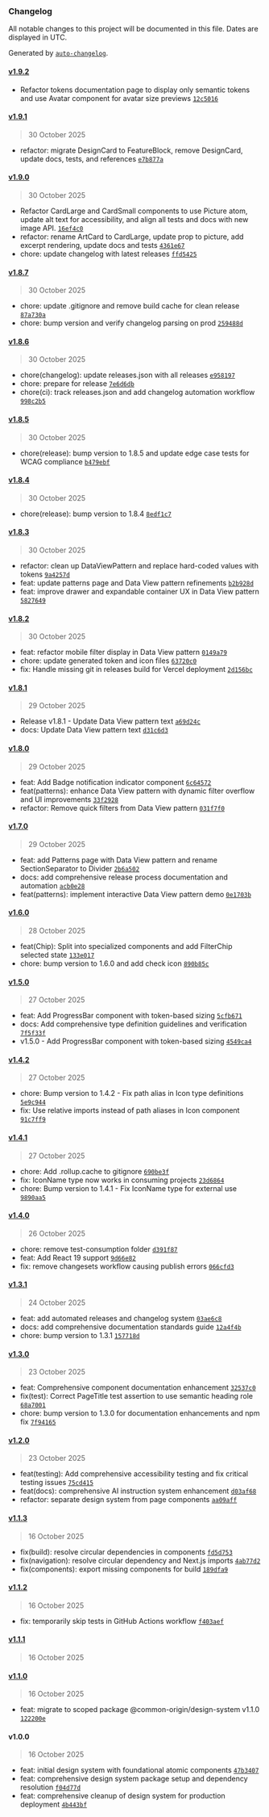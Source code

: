 ### Changelog

All notable changes to this project will be documented in this file. Dates are displayed in UTC.

Generated by [`auto-changelog`](https://github.com/CookPete/auto-changelog).

#### [v1.9.2](https://github.com/common-origin/common-origin-design-system/compare/v1.9.1...v1.9.2)

- Refactor tokens documentation page to display only semantic tokens and use Avatar component for avatar size previews [`12c5016`](https://github.com/common-origin/common-origin-design-system/commit/12c50162d4fcaa24554019d958a796e245f21da8)

#### [v1.9.1](https://github.com/common-origin/common-origin-design-system/compare/v1.9.0...v1.9.1)

> 30 October 2025

- refactor: migrate DesignCard to FeatureBlock, remove DesignCard, update docs, tests, and references [`e7b877a`](https://github.com/common-origin/common-origin-design-system/commit/e7b877a7348857d12b250951d3d7855bb426c0cf)

#### [v1.9.0](https://github.com/common-origin/common-origin-design-system/compare/v1.8.7...v1.9.0)

> 30 October 2025

- Refactor CardLarge and CardSmall components to use Picture atom, update alt text for accessibility, and align all tests and docs with new image API. [`16ef4c0`](https://github.com/common-origin/common-origin-design-system/commit/16ef4c06210cf7e7dade4a3cf7f492a0544e2548)
- refactor: rename ArtCard to CardLarge, update prop to picture, add excerpt rendering, update docs and tests [`4361e67`](https://github.com/common-origin/common-origin-design-system/commit/4361e6795984a37c2b0f457d2414d26fbd84f3e5)
- chore: update changelog with latest releases [`ffd5425`](https://github.com/common-origin/common-origin-design-system/commit/ffd54253e5e0cb78c1ea8456177fca691f044470)

#### [v1.8.7](https://github.com/common-origin/common-origin-design-system/compare/v1.8.6...v1.8.7)

> 30 October 2025

- chore: update .gitignore and remove build cache for clean release [`87a730a`](https://github.com/common-origin/common-origin-design-system/commit/87a730ae207b8e8b7b53d56cda7b5a2728e54e1f)
- chore: bump version and verify changelog parsing on prod [`259488d`](https://github.com/common-origin/common-origin-design-system/commit/259488d97a3a477f3f2d6674a6dacbf8115966b9)

#### [v1.8.6](https://github.com/common-origin/common-origin-design-system/compare/v1.8.5...v1.8.6)

> 30 October 2025

- chore(changelog): update releases.json with all releases [`e958197`](https://github.com/common-origin/common-origin-design-system/commit/e9581976c1492cb2467693f86628b5d971a1b750)
- chore: prepare for release [`7e6d6db`](https://github.com/common-origin/common-origin-design-system/commit/7e6d6db9fe5278a219fe0de01348739016c5186d)
- chore(ci): track releases.json and add changelog automation workflow [`998c2b5`](https://github.com/common-origin/common-origin-design-system/commit/998c2b5f355e65f3027f90eb7ae1ae620c1449a5)

#### [v1.8.5](https://github.com/common-origin/common-origin-design-system/compare/v1.8.4...v1.8.5)

> 30 October 2025

- chore(release): bump version to 1.8.5 and update edge case tests for WCAG compliance [`b479ebf`](https://github.com/common-origin/common-origin-design-system/commit/b479ebfef49d49fbe8fbdfb5a9c1b7087aefd6e2)

#### [v1.8.4](https://github.com/common-origin/common-origin-design-system/compare/v1.8.3...v1.8.4)

> 30 October 2025

- chore(release): bump version to 1.8.4 [`8edf1c7`](https://github.com/common-origin/common-origin-design-system/commit/8edf1c7e00c9417fbc8d2b4fa43cb149cae66208)

#### [v1.8.3](https://github.com/common-origin/common-origin-design-system/compare/v1.8.2...v1.8.3)

> 30 October 2025

- refactor: clean up DataViewPattern and replace hard-coded values with tokens [`9a4257d`](https://github.com/common-origin/common-origin-design-system/commit/9a4257d014cb48b0bf25812241f61a7a36f2aa75)
- feat: update patterns page and Data View pattern refinements [`b2b928d`](https://github.com/common-origin/common-origin-design-system/commit/b2b928dbafb65505cc46eec01f40c97db6f8d4c9)
- feat: improve drawer and expandable container UX in Data View pattern [`5827649`](https://github.com/common-origin/common-origin-design-system/commit/58276494f4de6ac71a5c33a6cb57ddc2983371b1)

#### [v1.8.2](https://github.com/common-origin/common-origin-design-system/compare/v1.8.1...v1.8.2)

> 30 October 2025

- feat: refactor mobile filter display in Data View pattern [`0149a79`](https://github.com/common-origin/common-origin-design-system/commit/0149a79df3998cc4cff247d7877f2fae60ffa252)
- chore: update generated token and icon files [`63720c0`](https://github.com/common-origin/common-origin-design-system/commit/63720c070d0e640427f1ca7bc4c08e3e13697d5b)
- fix: Handle missing git in releases build for Vercel deployment [`2d156bc`](https://github.com/common-origin/common-origin-design-system/commit/2d156bcd9d3ee1679f682b9404d42b0bddd09b07)

#### [v1.8.1](https://github.com/common-origin/common-origin-design-system/compare/v1.8.0...v1.8.1)

> 29 October 2025

- Release v1.8.1 - Update Data View pattern text [`a69d24c`](https://github.com/common-origin/common-origin-design-system/commit/a69d24ca5b7740d44a6c8c394b2056dd79310a7c)
- docs: Update Data View pattern text [`d31c6d3`](https://github.com/common-origin/common-origin-design-system/commit/d31c6d39d3b301eafa9133a57b0c1f6e30d7e1e8)

#### [v1.8.0](https://github.com/common-origin/common-origin-design-system/compare/v1.7.0...v1.8.0)

> 29 October 2025

- feat: Add Badge notification indicator component [`6c64572`](https://github.com/common-origin/common-origin-design-system/commit/6c6457232ba462bec9d13e1707a839363f0f9218)
- feat(patterns): enhance Data View pattern with dynamic filter overflow and UI improvements [`33f2928`](https://github.com/common-origin/common-origin-design-system/commit/33f2928c35d8fb9954373b88d4c48c5a7c937137)
- refactor: Remove quick filters from Data View pattern [`031f7f0`](https://github.com/common-origin/common-origin-design-system/commit/031f7f0b51ea436c4f4ff8d1dc1c9a3b4c644cd2)

#### [v1.7.0](https://github.com/common-origin/common-origin-design-system/compare/v1.6.0...v1.7.0)

> 29 October 2025

- feat: add Patterns page with Data View pattern and rename SectionSeparator to Divider [`2b6a502`](https://github.com/common-origin/common-origin-design-system/commit/2b6a5022d3c1e9d24d4f803aa3330f9fb2c8a900)
- docs: add comprehensive release process documentation and automation [`acb0e28`](https://github.com/common-origin/common-origin-design-system/commit/acb0e28f3a08f5d93ae95cce7bb179a910d56cf2)
- feat(patterns): implement interactive Data View pattern demo [`0e1703b`](https://github.com/common-origin/common-origin-design-system/commit/0e1703befcec7923e38ebe5991a48b90372f6137)

#### [v1.6.0](https://github.com/common-origin/common-origin-design-system/compare/v1.5.0...v1.6.0)

> 28 October 2025

- feat(Chip): Split into specialized components and add FilterChip selected state [`133e017`](https://github.com/common-origin/common-origin-design-system/commit/133e0172a8aecfaaf044b43d6326cfa62d522e7a)
- chore: bump version to 1.6.0 and add check icon [`890b85c`](https://github.com/common-origin/common-origin-design-system/commit/890b85c098dd9ee3f82ad0570bb64d0345edea41)

#### [v1.5.0](https://github.com/common-origin/common-origin-design-system/compare/v1.4.2...v1.5.0)

> 27 October 2025

- feat: Add ProgressBar component with token-based sizing [`5cfb671`](https://github.com/common-origin/common-origin-design-system/commit/5cfb67124662c07a4fff38d75cdd4827683a77cd)
- docs: Add comprehensive type definition guidelines and verification [`7f5f33f`](https://github.com/common-origin/common-origin-design-system/commit/7f5f33f33c10ec6f3b98d167a6ef61547da119a9)
- v1.5.0 - Add ProgressBar component with token-based sizing [`4549ca4`](https://github.com/common-origin/common-origin-design-system/commit/4549ca4fdd5e426af5b3b468145c0c19b381fcfc)

#### [v1.4.2](https://github.com/common-origin/common-origin-design-system/compare/v1.4.1...v1.4.2)

> 27 October 2025

- chore: Bump version to 1.4.2 - Fix path alias in Icon type definitions [`5e9c944`](https://github.com/common-origin/common-origin-design-system/commit/5e9c944dad358bd3c5bf2ac31c47ec0a7c437112)
- fix: Use relative imports instead of path aliases in Icon component [`91c7ff9`](https://github.com/common-origin/common-origin-design-system/commit/91c7ff957ba2b41a84ac578291dd9ba472ada149)

#### [v1.4.1](https://github.com/common-origin/common-origin-design-system/compare/v1.4.0...v1.4.1)

> 27 October 2025

- chore: Add .rollup.cache to gitignore [`690be3f`](https://github.com/common-origin/common-origin-design-system/commit/690be3ff0e7cf8ef3e9be7d865082d686a4da32d)
- fix: IconName type now works in consuming projects [`23d6864`](https://github.com/common-origin/common-origin-design-system/commit/23d6864f29205e9da8612eb8b0e11b5caf7c04b7)
- chore: Bump version to 1.4.1 - Fix IconName type for external use [`9890aa5`](https://github.com/common-origin/common-origin-design-system/commit/9890aa51b15ddd39e7260486e977453a68f0f944)

#### [v1.4.0](https://github.com/common-origin/common-origin-design-system/compare/v1.3.1...v1.4.0)

> 26 October 2025

- chore: remove test-consumption folder [`d391f87`](https://github.com/common-origin/common-origin-design-system/commit/d391f8766c3c8d491b6409de05a51ff13f3443df)
- feat: Add React 19 support [`9d66e82`](https://github.com/common-origin/common-origin-design-system/commit/9d66e82a0f26bd80bf3ec58addfce3181c19c93a)
- fix: remove changesets workflow causing publish errors [`066cfd3`](https://github.com/common-origin/common-origin-design-system/commit/066cfd3b80e3b2c0dd9a722604b484e2eaa0cba4)

#### [v1.3.1](https://github.com/common-origin/common-origin-design-system/compare/v1.3.0...v1.3.1)

> 24 October 2025

- feat: add automated releases and changelog system [`03ae6c8`](https://github.com/common-origin/common-origin-design-system/commit/03ae6c8e1379a0e6027a69df8e4162a144e56398)
- docs: add comprehensive documentation standards guide [`12a4f4b`](https://github.com/common-origin/common-origin-design-system/commit/12a4f4b6905f77468b1fd3e9a30ab7fd2ceaf7a7)
- chore: bump version to 1.3.1 [`157718d`](https://github.com/common-origin/common-origin-design-system/commit/157718dc59df9c16d3ebef9190f69fe3414099c8)

#### [v1.3.0](https://github.com/common-origin/common-origin-design-system/compare/v1.2.0...v1.3.0)

> 23 October 2025

- feat: Comprehensive component documentation enhancement [`32537c0`](https://github.com/common-origin/common-origin-design-system/commit/32537c0006d1e0eb999825746bd2f943e68e5511)
- fix(test): Correct PageTitle test assertion to use semantic heading role [`68a7001`](https://github.com/common-origin/common-origin-design-system/commit/68a70019d0467f235c183f56c2ee30fab25ab4a4)
- chore: bump version to 1.3.0 for documentation enhancements and npm fix [`7f94165`](https://github.com/common-origin/common-origin-design-system/commit/7f9416541cfca136728da54a8d955f21dbf11006)

#### [v1.2.0](https://github.com/common-origin/common-origin-design-system/compare/v1.1.3...v1.2.0)

> 23 October 2025

- feat(testing): Add comprehensive accessibility testing and fix critical testing issues [`75cd415`](https://github.com/common-origin/common-origin-design-system/commit/75cd415bf6dc032660e990b2090ad73ede9c0af4)
- feat(docs): comprehensive AI instruction system enhancement [`d03af68`](https://github.com/common-origin/common-origin-design-system/commit/d03af6889063347daa6809c5ede35076ca2806fe)
- refactor: separate design system from page components [`aa09aff`](https://github.com/common-origin/common-origin-design-system/commit/aa09affdcb2f49897657a7cbe428e98a5ecb00a5)

#### [v1.1.3](https://github.com/common-origin/common-origin-design-system/compare/v1.1.2...v1.1.3)

> 16 October 2025

- fix(build): resolve circular dependencies in components [`fd5d753`](https://github.com/common-origin/common-origin-design-system/commit/fd5d7534ebb3511fcda127b6444505303f28be70)
- fix(navigation): resolve circular dependency and Next.js imports [`4ab77d2`](https://github.com/common-origin/common-origin-design-system/commit/4ab77d258a7c84aeb657602f7b17bc92d667e312)
- fix(components): export missing components for build [`189dfa9`](https://github.com/common-origin/common-origin-design-system/commit/189dfa9eccfc769b9478a7db9c8766bac2b547c6)

#### [v1.1.2](https://github.com/common-origin/common-origin-design-system/compare/v1.1.1...v1.1.2)

> 16 October 2025

- fix: temporarily skip tests in GitHub Actions workflow [`f403aef`](https://github.com/common-origin/common-origin-design-system/commit/f403aef8b57cd89490c1634f5fcd68aaeaa7aa6e)

#### [v1.1.1](https://github.com/common-origin/common-origin-design-system/compare/v1.1.0...v1.1.1)

> 16 October 2025

#### [v1.1.0](https://github.com/common-origin/common-origin-design-system/compare/v1.0.0...v1.1.0)

> 16 October 2025

- feat: migrate to scoped package @common-origin/design-system v1.1.0 [`122200e`](https://github.com/common-origin/common-origin-design-system/commit/122200e2e065f859c644147d8a77dd6ddc2129d1)

#### v1.0.0

> 16 October 2025

- feat: initial design system with foundational atomic components [`47b3407`](https://github.com/common-origin/common-origin-design-system/commit/47b34076079a8a04326a40f00ebb967870fc9a34)
- feat: comprehensive design system package setup and dependency resolution [`f04d77d`](https://github.com/common-origin/common-origin-design-system/commit/f04d77dda8e8b0da3388ca6c55148fe79a93449e)
- feat: comprehensive cleanup of design system for production deployment [`4b443bf`](https://github.com/common-origin/common-origin-design-system/commit/4b443bf7aba8acace7e6652d7acc9fe70e9ee32d)
